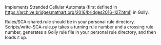 Implements Stranded Cellular Automata (first defined in https://archive.bridgesmathart.org/2016/bridges2016-127.html) in Golly.

Rules/SCA-shared.rule should be in your personal rule directory.  Scripts/write-SCA-rule.py takes a turning rule number and a crossing rule number, generates a Golly rule file in your personal rule directory, and then loads it up.
